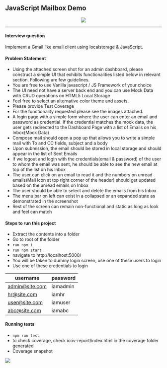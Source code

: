 ## JavaScript Mailbox Demo
<p align='center'>
    <img src='https://raw.githubusercontent.com/gauravbehere/JS-Mailbox/master/img/e-mail3.png'/>
</p>
<hr/>

#### Interview question
Implement a Gmail like email client using localstorage & JavaScript.


#### Problem Statement

- Using the attached screen shot for an admin dashboard, please construct a simple UI that exhibits functionalities listed below in relevant section. Following are few guidelines.
- You are free to use Vanilla javascript / JS Framework of your choice 
- The UI need not have a server back end and you can use Mock Data with CRUD operations on HTML5 Local Storage
- Feel free to select an alternative color theme and assets.
- Please provide Test Coverage
- For the functionality requested please see the images attached.
- A login page with a simple form where the user can enter an email and password as credential. If the credential matches the mock data, the user gets redirected to the Dashboard Page with a list of Emails on his Inbox(Mock Data)
- Compose mail should open a pop up that allows you to write a simple mail with To and CC fields, subject and a body 
- Upon submission, the email should be stored in local storage and should appear in the list of Sent Emails
- If we logout and login with the credentials(email & password) of the user to whom the email was sent, he should be able to see the new email at top of the list on his Inbox
- The user can click on an email to read it and the numbers on unread emails(Mail icon at top right corner of the header) should get updated based on the unread emails on Inbox
- The user should be able to select and delete the emails from his Inbox  
- The menu bar on left can exist in a collapsed or an expanded state as demonstrated in the screenshot
- Rest of the screen can remain non-functional and static as long as look and feel can match

#### Steps to run this project
- Extract the contents into a folder
- Go to root of the folder
- `run npm i`
- `run npm start`
- navigate to http://localhost:5000/
- You will be taken to dummy login screen, use one of these users to login
- Use one of these credentials to login

| username | password |
| --- | --- |
| admin@site.com | iamadmin |
| hr@site.com | iamhr |
| user@site.com | iamuser |
| abc@site.com | iamabc |

#### Running tests
- `npm run test`
- to check coverage, check icov-report/index.html in the coverage folder generated
- Coverage snapshot
<img src='https://raw.githubusercontent.com/gauravbehere/JS-Mailbox/master/img/coverage.png'/>